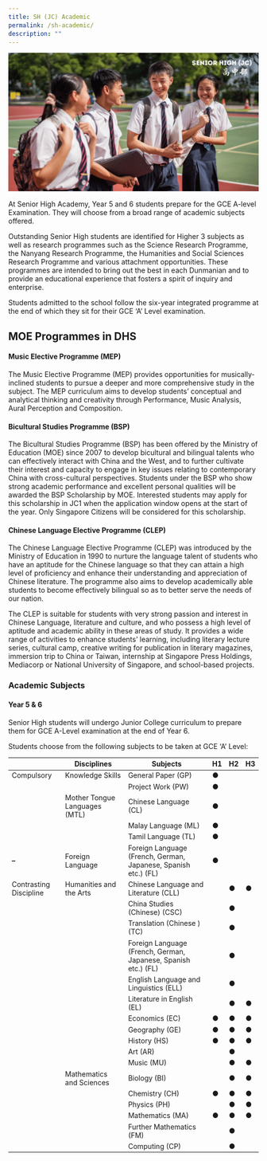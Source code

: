 ```yaml
---
title: SH (JC) Academic
permalink: /sh-academic/
description: ""
---
```

![](/images/Homepage/Senior%20High.png)

At Senior High Academy, Year 5 and 6 students prepare for the GCE A-level Examination. They will choose from a broad range of academic subjects offered.  

Outstanding Senior High students are identified for Higher 3 subjects as well as research programmes such as the Science Research Programme, the Nanyang Research Programme, the Humanities and Social Sciences Research Programme and various attachment opportunities. These programmes are intended to bring out the best in each Dunmanian and to provide an educational experience that fosters a spirit of inquiry and enterprise.

Students admitted to the school follow the six-year integrated programme at the end of which they sit for their GCE ‘A’ Level examination.

## MOE Programmes in DHS

#### **Music Elective Programme (MEP)**
The Music Elective Programme (MEP) provides opportunities for musically-inclined students to pursue a deeper and more comprehensive study in the subject. The MEP curriculum aims to develop students’ conceptual and analytical thinking and creativity through Performance, Music Analysis, Aural Perception and Composition.

#### **Bicultural Studies Programme (BSP)**
The Bicultural Studies Programme (BSP) has been offered by the Ministry of Education (MOE) since 2007 to develop bicultural and bilingual talents who can effectively interact with China and the West, and to further cultivate their interest and capacity to engage in key issues relating to contemporary China with cross-cultural perspectives. Students under the BSP who show strong academic performance and excellent personal qualities will be awarded the BSP Scholarship by MOE. Interested students may apply for this scholarship in JC1 when the application window opens at the start of the year. Only Singapore Citizens will be considered for this scholarship.

#### **Chinese Language Elective Programme (CLEP)**

The Chinese Language Elective Programme (CLEP) was introduced by the Ministry of Education in 1990 to nurture the language talent of students who have an aptitude for the Chinese language so that they can attain a high level of proficiency and enhance their understanding and appreciation of Chinese literature. The programme also aims to develop academically able students to become effectively bilingual so as to better serve the needs of our nation.

The CLEP is suitable for students with very strong passion and interest in Chinese Language, literature and culture, and who possess a high level of aptitude and academic ability in these areas of study. It provides a wide range of activities to enhance students’ learning, including literary lecture series, cultural camp, creative writing for publication in literary magazines, immersion trip to China or Taiwan, internship at Singapore Press Holdings, Mediacorp or National University of Singapore, and school-based projects.

### **Academic Subjects**
#### **Year 5 & 6**

Senior High students will undergo Junior College curriculum to prepare them for GCE A-Level examination at the end of Year 6.

Students choose from the following subjects to be taken at GCE ‘A’ Level:

|   | **Disciplines** | **Subjects** | **H1** | **H2** | **H3** |
| --- | --- | --- | --- | --- | --- |
| Compulsory | Knowledge Skills | General Paper (GP) | **●** |  |  |
|  |  | Project Work (PW) | **●** |  |  |
|  | Mother Tongue Languages (MTL) | Chinese Language (CL) | **●** |  |  |
|  |  | Malay Language (ML) | **●** |  |  |
|  |  | Tamil Language (TL) | **●** |  |  |
| **–**  | Foreign Language | Foreign Language (French, German, Japanese, Spanish etc.) (FL) | **●** |  |  |
| Contrasting Discipline | Humanities and the Arts | Chinese Language and Literature (CLL) |  | **●** | **●** |
|   |  | China Studies (Chinese) (CSC) |  | **●** |  |
|   |  | Translation (Chinese ) (TC) |   | **●** |  |
|   |  | Foreign Language (French, German, Japanese, Spanish etc.) (FL) |  | **●** |  |
|   |  | English Language and Linguistics (ELL) |  | **●** |  |
|   |  | Literature in English (EL) |  | **●** | **●** |
|   |  | Economics (EC) | **●** | **●** | **●** |
|   |  | Geography (GE) | **●** | **●** | **●** |
|   |  | History (HS) | **●** | **●** | **●** |
|   |  | Art (AR) |  | **●** |  |
|   |  | Music (MU) |  | **●** | **●** |
|   | Mathematics and Sciences | Biology (BI) |  | **●** | **●** |
|   |  | Chemistry (CH) | **●** | ● | **●** |
|  |  | Physics (PH) |  | ● | ● |
|  |  | Mathematics (MA) | ● | ● | ● |
|  |  | Further Mathematics (FM) |  | ● |  |
|  |  | Computing (CP) |  | ● |  |